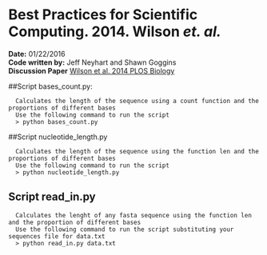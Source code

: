 # Best Practices for Scientific Computing. 2014. Wilson *et. al.*
  
**Date:**  01/22/2016    
**Code written by:** Jeff Neyhart and Shawn Goggins  
**Discussion Paper** [Wilson et al. 2014 PLOS Biology](http://journals.plos.org/plosbiology/article?id=10.1371/journal.pbio.1001745)
    
##Script bases_count.py:   
```    
  Calculates the length of the sequence using a count function and the proportions of different bases    
  Use the following command to run the script    
  > python bases_count.py
```

##Script nucleotide_length.py
```
  Calculates the length of the sequence using the function len and the proportions of different bases     
  Use the following command to run the script    
  > python nucleotide_length.py
```

## Script read_in.py
```
  Calculates the lenght of any fasta sequence using the function len and the proportion of different bases    
  Use the following command to run the script substituting your sequences file for data.txt    
  > python read_in.py data.txt    
```






